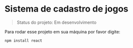 # Sistema de cadastro de jogos
> Status do projeto: Em desenvolvimento

Para rodar esse projeto em sua máquina por favor digite:
```
npm install react
```
